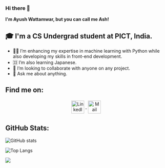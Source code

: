 ### Hi there 👋 

**I'm Ayush Wattamwar, but you can call me Ash!**



## 🎓 I'm a CS Undergrad student at PICT, India.

- 🧑‍💻 I’m enhancing my expertise in machine learning with Python while also developing my skills in front-end development.
- 🈁 I’m also learning Japanese. 
- 👯 I’m looking to collaborate with anyone on any project.
- 💬 Ask me about anything.

## Find me on:
<!--
[<img align="left" alt="AshWatts | LinkedIn" width="4px" src="https://cdn.jsdelivr.net/npm/simple-icons@v3/icons/linkedin.svg" />][linkedin]
[<img align="left" alt="AshWatts | Mail" width="4px" src="https://cdn.jsdelivr.net/npm/simple-icons@v3/icons/gmail.svg" />][mail]
-->

<p align="center">
  <a href="https://www.linkedin.com/in/ayush-wattamwar-32534524b/" target="_blank" rel="noopener noreferrer">
    <img src="https://cdn-icons-png.flaticon.com/512/174/174857.png" alt="LinkedIn" height="40" style="vertical-align:middle; margin:4px;">
  </a>
  <a href="mailto:ayushwattamwar27@gmail.com">
    <img src="https://cdn-icons-png.flaticon.com/512/732/732200.png" alt="Mail" height="40" style="vertical-align:middle; margin:4px;">
  </a>
</p>

## GitHub Stats:
![GitHub stats](https://github-readme-stats.vercel.app/api?username=AshWatts&show_icons=true&theme=midnight-purple)


![Top Langs](https://github-readme-stats.vercel.app/api/top-langs/?username=AshWatts&theme=midnight-purple)

![](https://visitor-badge.laobi.icu/badge?page_id=AshWattsAshWatts)

